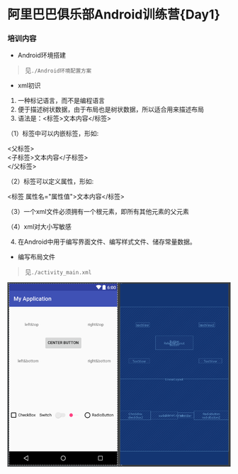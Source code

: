# 阿里巴巴俱乐部Android训练营{Day1}

### 培训内容

- Android环境搭建

> 见`./Android环境配置方案`

- xml初识

1. 一种标记语言，而不是编程语言
2. 便于描述树状数据，由于布局也是树状数据，所以适合用来描述布局
3. 语法是：<标签>文本内容</标签>  

（1）标签中可以内嵌标签，形如:  

<父标签>  
  <子标签>文本内容</子标签>  
</父标签>  

（2）标签可以定义属性，形如:  

<标签 属性名="属性值">文本内容</标签>  

（3）一个xml文件必须拥有一个根元素，即所有其他元素的父元素

（4）xml对大小写敏感

4. 在Android中用于编写界面文件、编写样式文件、储存常量数据。

- 编写布局文件

> 见`./activity_main.xml`

![结果](./result.png)


